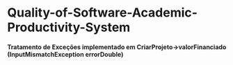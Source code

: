 # Quality-of-Software-Academic-Productivity-System

#### Tratamento de Exceções implementado em CriarProjeto->valorFinanciado (InputMismatchException errorDouble)
